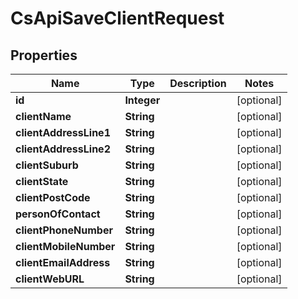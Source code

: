 
# CsApiSaveClientRequest

## Properties
Name | Type | Description | Notes
------------ | ------------- | ------------- | -------------
**id** | **Integer** |  |  [optional]
**clientName** | **String** |  |  [optional]
**clientAddressLine1** | **String** |  |  [optional]
**clientAddressLine2** | **String** |  |  [optional]
**clientSuburb** | **String** |  |  [optional]
**clientState** | **String** |  |  [optional]
**clientPostCode** | **String** |  |  [optional]
**personOfContact** | **String** |  |  [optional]
**clientPhoneNumber** | **String** |  |  [optional]
**clientMobileNumber** | **String** |  |  [optional]
**clientEmailAddress** | **String** |  |  [optional]
**clientWebURL** | **String** |  |  [optional]



